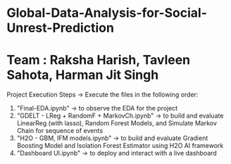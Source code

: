 # Global-Data-Analysis-for-Social-Unrest-Prediction


# Team : Raksha Harish, Tavleen Sahota, Harman Jit Singh

Project Execution Steps -> Execute the files in the following order:
1. "Final-EDA.ipynb" -> to observe the EDA for the project
2. "GDELT - LReg + RandomF + MarkovCh.ipynb" -> to build and evaluate LinearReg (with lasso), Random Forest Models, and Simulate Markov Chain for sequence of events
3. "H2O - GBM, IFM models.ipynb" -> to build and evaluate Gradient Boosting Model and Isolation Forest Estimator using H2O AI framework
4. "Dashboard UI.ipynb" -> to deploy and interact with a live dashboard
